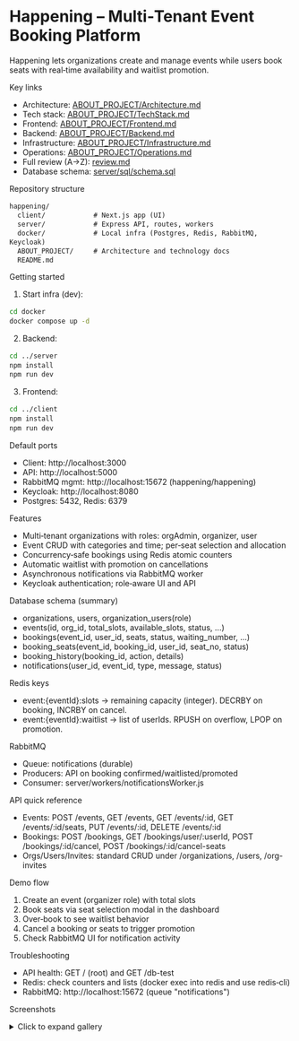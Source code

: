 # Happening – Multi‑Tenant Event Booking Platform

Happening lets organizations create and manage events while users book seats with real‑time availability and waitlist promotion.

Key links
- Architecture: [ABOUT_PROJECT/Architecture.md](ABOUT_PROJECT/Architecture.md)
- Tech stack: [ABOUT_PROJECT/TechStack.md](ABOUT_PROJECT/TechStack.md)
- Frontend: [ABOUT_PROJECT/Frontend.md](ABOUT_PROJECT/Frontend.md)
- Backend: [ABOUT_PROJECT/Backend.md](ABOUT_PROJECT/Backend.md)
- Infrastructure: [ABOUT_PROJECT/Infrastructure.md](ABOUT_PROJECT/Infrastructure.md)
- Operations: [ABOUT_PROJECT/Operations.md](ABOUT_PROJECT/Operations.md)
- Full review (A→Z): [review.md](review.md)
- Database schema: [server/sql/schema.sql](server/sql/schema.sql)

Repository structure
```
happening/
  client/            # Next.js app (UI)
  server/            # Express API, routes, workers
  docker/            # Local infra (Postgres, Redis, RabbitMQ, Keycloak)
  ABOUT_PROJECT/     # Architecture and technology docs
  README.md
```

Getting started
1) Start infra (dev):
```bash
cd docker
docker compose up -d
```
2) Backend:
```bash
cd ../server
npm install
npm run dev
```
3) Frontend:
```bash
cd ../client
npm install
npm run dev
```

Default ports
- Client: http://localhost:3000
- API: http://localhost:5000
- RabbitMQ mgmt: http://localhost:15672 (happening/happening)
- Keycloak: http://localhost:8080
- Postgres: 5432, Redis: 6379


Features
- Multi‑tenant organizations with roles: orgAdmin, organizer, user
- Event CRUD with categories and time; per‑seat selection and allocation
- Concurrency‑safe bookings using Redis atomic counters
- Automatic waitlist with promotion on cancellations
- Asynchronous notifications via RabbitMQ worker
- Keycloak authentication; role‑aware UI and API

Database schema (summary)
- organizations, users, organization_users(role)
- events(id, org_id, total_slots, available_slots, status, ...)
- bookings(event_id, user_id, seats, status, waiting_number, ...)
- booking_seats(event_id, booking_id, user_id, seat_no, status)
- booking_history(booking_id, action, details)
- notifications(user_id, event_id, type, message, status)

Redis keys
- event:{eventId}:slots → remaining capacity (integer). DECRBY on booking, INCRBY on cancel.
- event:{eventId}:waitlist → list of userIds. RPUSH on overflow, LPOP on promotion.

RabbitMQ
- Queue: notifications (durable)
- Producers: API on booking confirmed/waitlisted/promoted
- Consumer: server/workers/notificationsWorker.js

API quick reference
- Events: POST /events, GET /events, GET /events/:id, GET /events/:id/seats, PUT /events/:id, DELETE /events/:id
- Bookings: POST /bookings, GET /bookings/user/:userId, POST /bookings/:id/cancel, POST /bookings/:id/cancel-seats
- Orgs/Users/Invites: standard CRUD under /organizations, /users, /org-invites

Demo flow
1) Create an event (organizer role) with total slots
2) Book seats via seat selection modal in the dashboard
3) Over‑book to see waitlist behavior
4) Cancel a booking or seats to trigger promotion
5) Check RabbitMQ UI for notification activity

Troubleshooting
- API health: GET / (root) and GET /db-test
- Redis: check counters and lists (docker exec into redis and use redis‑cli)
- RabbitMQ: http://localhost:15672 (queue "notifications")

Screenshots

<details>
  <summary>Click to expand gallery</summary>

<!-- Client overview -->

![Client App](ABOUT_PROJECT/Images/happening-client.png)

Small overview of the Next.js client home/dashboard with organization switcher, sections for Upcoming Events and Your Events.

<!-- Server overview -->

![Server App](ABOUT_PROJECT/Images/happening-server.png)

High‑level look at the Express API and workers; routes handle events, bookings, organizations, and a background notifications worker.

<!-- Login + Keycloak theme -->

![Login with custom Keycloak theme](ABOUT_PROJECT/Images/LoginPageWithCustomeKeyClockThemeAndSocialLogins.png)

Custom Keycloak theme branding with Google and GitHub social login buttons styled to brand colors.

<!-- Create/host events (organizers) -->

![Organizers can host events](ABOUT_PROJECT/Images/OrganisersCanHostEvents.png)

Organizers create events specifying category, date/time, description and capacity. UI provides clear stats per event.

<!-- Switch organization feature -->

![Switch organization](ABOUT_PROJECT/Images/FeatureToSwitchOrganisation.png)

Multi‑tenant navigation: quickly switch context to another organization’s workspace while keeping permissions scoped.

<!-- Invitations -->

![Invite to organization](ABOUT_PROJECT/Images/CanInviteToOrganizationAsUserAndOrganizer.png)

Invite users to organizations as viewer/user or organizer; role determines capabilities in the workspace.

<!-- Filters -->

![Choose events using filters](ABOUT_PROJECT/Images/CanChooseEventsByApplyingFilters.png)

Powerful filters for Upcoming/Your Events: by status (upcoming/completed), organization, and date sort.

<!-- Seat selection + booking -->

![Select and book seats](ABOUT_PROJECT/Images/SelectAndBookDesiredTickets.png)

Per‑seat booking modal with live availability grid; pick exact seats or request a quantity.

<!-- Waitlist behavior -->

![Waitlist and FIFO assignment](ABOUT_PROJECT/Images/WhenSeatsAreFullAddedToWatingListAndLaterTicketsAssignedUsingFIFO.png)

If demand exceeds supply, bookings join a waitlist. As seats free up, promotions happen first‑come‑first‑served and seat numbers are assigned.

<!-- Manage / cancel seats -->

![Cancel desired seats](ABOUT_PROJECT/Images/CanCancleTheDesiredSelectedTickets.png)

Users can cancel specific seat numbers from their booking; availability updates instantly.

![Manage all booked tickets](ABOUT_PROJECT/Images/CanManageAllBookedTickets.png)

Grouped view of your bookings, with tools to view seat allocations and cancel per‑booking or per‑seat.

<!-- Redis + RabbitMQ architecture note -->

![Redis & RabbitMQ used for queuing and notifications](ABOUT_PROJECT/Images/UsedRedisAndRabbitMqForQueueAndNotificationsWhileAssigingSeats.png)

Concurrency‑safe counters in Redis guarantee consistent availability. RabbitMQ drives notification events (confirmations, waitlist promotions).

</details>